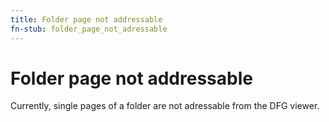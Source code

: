 ```yaml
---
title: Folder page not addressable
fn-stub: folder_page_not_adressable
---
```


# Folder page not addressable

Currently, single pages of a folder are not adressable from the DFG viewer.

